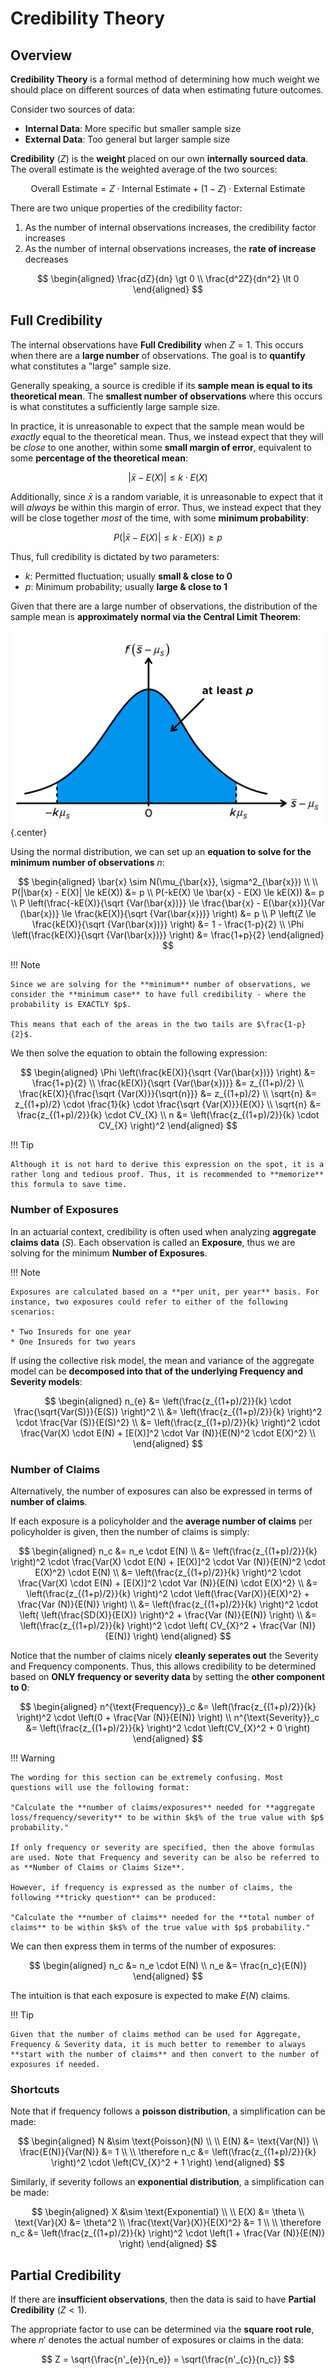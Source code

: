 # **Credibility Theory**

## **Overview**

**Credibility Theory** is a formal method of determining how much weight we should place on different sources of data when estimating future outcomes.

Consider two sources of data:

* **Internal Data**: More specific but smaller sample size
* **External Data**: Too general but larger sample size

**Credibility** $(Z)$ is the **weight** placed on our own **internally sourced data**. The overall estimate is the weighted average of the two sources:

$$
    \text{Overall Estimate} = Z \cdot \text{Internal Estimate} + (1-Z) \cdot \text{External Estimate}
$$

There are two unique properties of the credibility factor:

1. As the number of internal observations increases, the credibility factor increases
2. As the number of internal observations increases, the **rate of increase** decreases

$$
\begin{aligned}
    \frac{dZ}{dn} \gt 0 \\
    \frac{d^2Z}{dn^2} \lt 0
\end{aligned}
$$

## **Full Credibility**

The internal observations have **Full Credibility** when $Z=1$. This occurs when there are a **large number** of observations. The goal is to **quantify** what constitutes a "large" sample size.

Generally speaking, a source is credible if its **sample mean is equal to its theoretical mean**. The **smallest number of observations** where this occurs is what constitutes a sufficiently large sample size.

In practice, it is unreasonable to expect that the sample mean would be *exactly* equal to the theoretical mean. Thus, we instead expect that they will be *close* to one another, within some **small margin of error**, equivalent to some **percentage of the theoretical mean**:

$$
    |\bar{x} - E(X)| \le k \cdot E(X)
$$

Additionally, since $\bar{x}$ is a random variable, it is unreasonable to expect that it will *always* be within this margin of error. Thus, we instead expect that they will be close together *most* of the time, with some **minimum probability**:

$$
    P(|\bar{x} - E(X)| \le k \cdot E(X)) \ge p
$$

Thus, full credibility is dictated by two parameters:

* $k$: Permitted fluctuation; usually **small & close to 0**
* $p$: Minimum probability; usually **large & close to 1**

Given that there are a large number of observations, the distribution of the sample mean is **approximately normal via the Central Limit Theorem**:

<!-- Obtained from Coaching Actuaries -->
![CLT](Assets/9.%20Credibility%20Theory.md/CLT.png){.center}

Using the normal distribution, we can set up an **equation to solve for the minimum number of observations** $n$:

$$
\begin{aligned}
    \bar{x} \sim N(\mu_{\bar{x}}, \sigma^2_{\bar{x}}) \\
    \\
    P(|\bar{x} - E(X)| \le kE(X)) &= p \\
    P(-kE(X) \le \bar{x} - E(X) \le kE(X)) &= p \\
    P \left(\frac{-kE(X)}{\sqrt {Var(\bar{x})}} \le \frac{\bar{x} - E(\bar{x})}{Var (\bar{x})} \le \frac{kE(X)}{\sqrt {Var(\bar{x})}} \right) &= p \\
    P \left(Z \le \frac{kE(X)}{\sqrt {Var(\bar{x})}} \right) &= 1 - \frac{1-p}{2} \\
    \Phi \left(\frac{kE(X)}{\sqrt {Var(\bar{x})}} \right) &= \frac{1+p}{2}
\end{aligned}
$$

!!! Note

    Since we are solving for the **minimum** number of observations, we consider the **minimum case** to have full credibility - where the probability is EXACTLY $p$.

    This means that each of the areas in the two tails are $\frac{1-p}{2}$.

We then solve the equation to obtain the following expression:

$$
\begin{aligned}
    \Phi \left(\frac{kE(X)}{\sqrt {Var(\bar{x})}} \right) &= \frac{1+p}{2} \\
    \frac{kE(X)}{\sqrt {Var(\bar{x})}} &= z_{(1+p)/2} \\
    \frac{kE(X)}{\frac{\sqrt {Var(X)}}{\sqrt{n}}} &= z_{(1+p)/2} \\
    \sqrt{n} &= z_{(1+p)/2} \cdot \frac{1}{k} \cdot \frac{\sqrt {Var(X)}}{E(X)} \\
    \sqrt{n} &= \frac{z_{(1+p)/2}}{k} \cdot CV_{X} \\
    n &= \left(\frac{z_{(1+p)/2}}{k} \cdot CV_{X} \right)^2
\end{aligned}
$$

!!! Tip

    Although it is not hard to derive this expression on the spot, it is a rather long and tedious proof. Thus, it is recommended to **memorize** this formula to save time.

### **Number of Exposures**

In an actuarial context, credibility is often used when analyzing **aggregate claims data** ($S$). Each observation is called an **Exposure**, thus we are solving for the minimum **Number of Exposures**.

!!! Note

    Exposures are calculated based on a **per unit, per year** basis. For instance, two exposures could refer to either of the following scenarios:

    * Two Insureds for one year
    * One Insureds for two years

If using the collective risk model, the mean and variance of the aggregate model can be **decomposed into that of the underlying Frequency and Severity models**:

$$
\begin{aligned}
    n_{e}
    &= \left(\frac{z_{(1+p)/2}}{k} \cdot \frac{\sqrt{Var(S)}}{E(S)} \right)^2 \\
        &= \left(\frac{z_{(1+p)/2}}{k} \right)^2 \cdot \frac{Var (S)}{E(S)^2} \\
    &= \left(\frac{z_{(1+p)/2}}{k} \right)^2 \cdot \frac{Var(X) \cdot E(N) + [E(X)]^2 \cdot Var (N)}{E(N)^2 \cdot E(X)^2} \\
\end{aligned}
$$

### **Number of Claims**

Alternatively, the number of exposures can also be expressed in terms of **number of claims**.

If each exposure is a policyholder and the **average number of claims** per policyholder is given, then the number of claims is simply:

$$
\begin{aligned}
    n_c
    &= n_e \cdot E(N) \\
    &= \left(\frac{z_{(1+p)/2}}{k} \right)^2 \cdot \frac{Var(X) \cdot E(N) + [E(X)]^2 \cdot Var (N)}{E(N)^2 \cdot E(X)^2} \cdot E(N) \\
    &= \left(\frac{z_{(1+p)/2}}{k} \right)^2 \cdot \frac{Var(X) \cdot E(N) + [E(X)]^2 \cdot Var (N)}{E(N) \cdot E(X)^2} \\
    &= \left(\frac{z_{(1+p)/2}}{k} \right)^2 \cdot \left(\frac{Var(X)}{E(X)^2} + \frac{Var (N)}{E(N)} \right) \\
    &= \left(\frac{z_{(1+p)/2}}{k} \right)^2 \cdot \left( \left(\frac{SD(X)}{E(X)} \right)^2 + \frac{Var (N)}{E(N)} \right) \\
    &= \left(\frac{z_{(1+p)/2}}{k} \right)^2 \cdot \left( CV_{X}^2 + \frac{Var (N)}{E(N)} \right)
\end{aligned}
$$

Notice that the number of claims nicely **cleanly seperates out** the Severity and Frequency components. Thus, this allows credibility to be determined based on **ONLY frequency or severity data** by setting the **other component to 0**:

$$
\begin{aligned}
    n^{\text{Frequency}}_c &= \left(\frac{z_{(1+p)/2}}{k} \right)^2 \cdot \left(0 + \frac{Var (N)}{E(N)} \right) \\
    n^{\text{Severity}}_c &= \left(\frac{z_{(1+p)/2}}{k} \right)^2 \cdot \left(CV_{X}^2 + 0 \right)
\end{aligned}
$$

!!! Warning

    The wording for this section can be extremely confusing. Most questions will use the following format:

    "Calculate the **number of claims/exposures** needed for **aggregate loss/frequency/severity** to be within $k$% of the true value with $p$ probability."

    If only frequency or severity are specified, then the above formulas are used. Note that Frequency and severity can be also be referred to as **Number of Claims or Claims Size**.
    
    However, if frequency is expressed as the number of claims, the following **tricky question** can be produced:

    "Calculate the **number of claims** needed for the **total number of claims** to be within $k$% of the true value with $p$ probability."

We can then express them in terms of the number of exposures:

$$
\begin{aligned}
    n_c &= n_e \cdot E(N) \\
    n_e &= \frac{n_c}{E(N)}
\end{aligned}
$$

The intuition is that each exposure is expected to make $E(N)$ claims.

!!! Tip

    Given that the number of claims method can be used for Aggregate, Frequency & Severity data, it is much better to remember to always **start with the number of claims** and then convert to the number of exposures if needed.

### **Shortcuts**

Note that if frequency follows a **poisson distribution**, a simplification can be made:

$$
\begin{aligned}
    N &\sim \text{Poisson}(N) \\
    \\
    E(N) &= \text{Var(N)} \\
    \frac{E(N)}{Var(N)} &= 1 \\
    \\
    \therefore n_c
    &= \left(\frac{z_{(1+p)/2}}{k} \right)^2 \cdot \left(CV_{X}^2 + 1 \right)
\end{aligned}
$$

Similarly, if severity follows an **exponential distribution**, a simplification can be made:

$$
\begin{aligned}
    X &\sim \text{Exponential} \\
    \\
    E(X) &= \theta \\
    \text{Var}(X) &= \theta^2 \\
    \frac{\text{Var}(X)}{E(X)^2} &= 1 \\
    \\
    \therefore n_c
    &= \left(\frac{z_{(1+p)/2}}{k} \right)^2 \cdot \left(1 + \frac{Var (N)}{E(N)} \right)
\end{aligned}
$$

## **Partial Credibility**

If there are **insufficient observations**, then the data is said to have **Partial Credibility** $(Z \lt 1)$.

The appropriate factor to use can be determined via the **square root rule**, where $n'$ denotes the actual number of exposures or claims in the data:

$$
    Z = \sqrt{\frac{n'_{e}}{n_e}} = \sqrt{\frac{n'_{c}}{n_c}}
$$